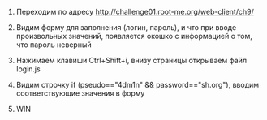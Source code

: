 1) Переходим по адресу http://challenge01.root-me.org/web-client/ch9/
2) Видим форму для заполнения (логин, пароль), и что при вводе произвольных значений, появляется окошко с информацией о том, что пароль неверный
3) Нажимаем клавиши Ctrl+Shift+i, внизу страницы открываем файл login.js

4) Видим строчку if (pseudo=="4dm1n" && password=="sh.org"), вводим соответствующие значения в форму
5) WIN
